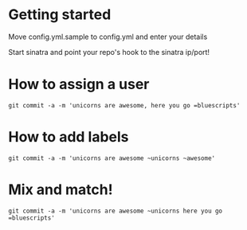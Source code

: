 # Getting started
Move config.yml.sample to config.yml and enter your details

Start sinatra and point your repo's hook to the sinatra ip/port!

# How to assign a user

    git commit -a -m 'unicorns are awesome, here you go =bluescripts'

# How to add labels    
    git commit -a -m 'unicorns are awesome ~unicorns ~awesome'

# Mix and match!
    git commit -a -m 'unicorns are awesome ~unicorns here you go =bluescripts'
